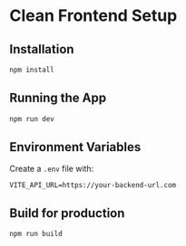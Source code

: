 # Clean Frontend Setup

## Installation

```bash
npm install
```

## Running the App

```bash
npm run dev
```

## Environment Variables

Create a `.env` file with:

```
VITE_API_URL=https://your-backend-url.com
```

## Build for production

```bash
npm run build
```